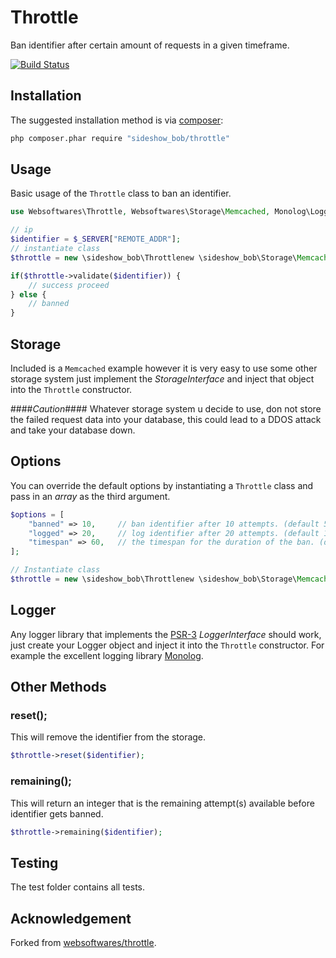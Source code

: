 # Throttle
Ban identifier after certain amount of requests in a given timeframe.

[![Build Status](https://travis-ci.org/sideshowcecil/throttle.png)](https://travis-ci.org/sideshowcecil/throttle)

## Installation

The suggested installation method is via [composer](https://getcomposer.org/):

```sh
php composer.phar require "sideshow_bob/throttle"
```


## Usage
Basic usage of the `Throttle` class to ban an identifier.

```php
use Websoftwares\Throttle, Websoftwares\Storage\Memcached, Monolog\Logger;

// ip
$identifier = $_SERVER["REMOTE_ADDR"];
// instantiate class
$throttle = new \sideshow_bob\Throttlenew \sideshow_bob\Storage\Memcached());

if($throttle->validate($identifier)) {
	// success proceed
} else {
	// banned
}

```

## Storage
Included is a `Memcached` example however it is very easy to use some other storage system
just implement the _StorageInterface_ and inject that object into the `Throttle` constructor.

####_Caution_####
Whatever storage system u decide to use,
don not store the failed request data into your database,
this could lead to a DDOS attack and take your database down.

## Options
You can override the default options by instantiating a `Throttle` class and pass in an _array_ as the third argument.

```php
$options = [
	"banned" => 10,     // ban identifier after 10 attempts. (default 5)
	"logged" => 20,     // log identifier after 20 attempts. (default 10)
	"timespan" => 60,   // the timespan for the duration of the ban. (default 86400)
];

// Instantiate class
$throttle = new \sideshow_bob\Throttlenew \sideshow_bob\Storage\Memcached(), $options);

```

## Logger
Any logger library that implements the [PSR-3](https://github.com/php-fig/log) _LoggerInterface_ should work,
just create your Logger object and inject it into the `Throttle` constructor.
For example the excellent logging library [Monolog](https://github.com/seldaek/monolog).

## Other Methods

### reset();
This will remove the identifier from the storage.
```php
$throttle->reset($identifier);
```

### remaining();
This will return an integer that is the remaining attempt(s) available before identifier gets banned.
```php
$throttle->remaining($identifier);
```

## Testing
The test folder contains all tests.

## Acknowledgement
Forked from [websoftwares/throttle](https://github.com/websoftwares/Throttle).
